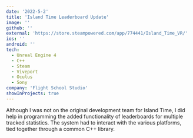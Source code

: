```yaml
---
date: '2022-5-2'
title: 'Island Time Leaderboard Update'
image: ''
github: ''
external: 'https://store.steampowered.com/app/774441/Island_Time_VR/'
ios: ''
android: ''
tech:
  - Unreal Engine 4
  - C++
  - Steam
  - Viveport
  - Oculus
  - Sony
company: 'Flight School Studio'
showInProjects: true
---
```


Although I was not on the original development team for Island Time, I did help in programming the added functionality of leaderboards for multiple tracked statistics. The system had to interact with the various platforms, tied together through a common C++ library.

